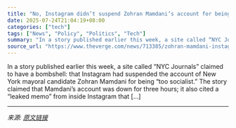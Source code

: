 ```yaml
---
title: "No, Instagram didn’t suspend Zohran Mamdani’s account for being ‘too socialist’"
date: 2025-07-24T21:04:19+08:00
categories: ["tech"]
tags: ["News", "Policy", "Politics", "Tech"]
summary: "In a story published earlier this week, a site called “NYC Journals” claimed to have a bombshell: that Instagram had suspended the account of New York mayoral candidate Zohran Mamdani for being “too s"
source_url: "https://www.theverge.com/news/713385/zohran-mamdani-instagram-suspended-debunk"
---
```


In a story published earlier this week, a site called “NYC Journals” claimed to have a bombshell: that Instagram had suspended the account of New York mayoral candidate Zohran Mamdani for being “too socialist.” The story claimed that Mamdani’s account was down for three hours; it also cited a “leaked memo” from inside Instagram that [&#8230;]

---

*来源: [原文链接](https://www.theverge.com/news/713385/zohran-mamdani-instagram-suspended-debunk)*
